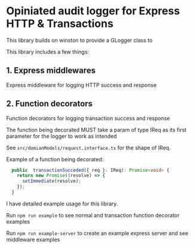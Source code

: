 # Opiniated audit logger for Express HTTP & Transactions

This library builds on winston to provide a GLogger class to

This library includes a few things:

## 1. Express middlewares

Express middleware for logging HTTP success and response

## 2. Function decorators

Function decorators for logging transaction success and response

The function being decorated MUST take a param of type IReq as its first parameter for the logger to work as intended

See `src/domianModels/request.interface.ts` for the shape of IReq.

Example of a function being decorated:

```typescript
  public  transactionSucceded({ req }: IReq): Promise<void> {
    return new Promise((resolve) => {
      setImmediate(resolve);
    });
  }
```

I have detailed example usage for this library.

Run `npm run example` to see normal and transaction function decorator examples

Run `npm run example-server` to create an example express server and see middleware examples

